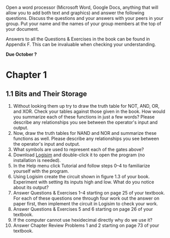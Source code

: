 Open a word processor (Microsoft Word, Google Docs, anything that will allow you to add both text and graphics) and answer the following questions. Discuss the questions and your answers with your peers in your group. Put your name and the names of your group members at the top of your document.

Answers to all the Questions & Exercises in the book can be found in Appendix F. This can be invaluable when checking your understanding.

**Due October ?**

# Chapter 1

## 1.1 Bits and Their Storage

1. Without looking them up try to draw the truth table for NOT, AND, OR, and XOR. Check your tables against those given in the book. How would you summarize each of these functions in just a few words? Please describe any relationships you see between the operator's input and output.
2. Now, draw the truth tables for NAND and NOR and summarize these functions as well. Please describe any relationships you see between the operator's input and output.
3. What symbols are used to represent each of the gates above?
4. Download [Logisim](https://drive.google.com/file/d/0B1ODsqqIQg7sMHl5WV9lcXhMS0E/view?usp=sharing) and double-click it to open the program (no installation is needed).
5. In the Help menu click Tutorial and follow steps 0–4 to familiarize yourself with the program.
6. Using Logisim create the circuit shown in figure 1.3 of your book. Experiment with setting its inputs high and low. What do you notice about its output?
7. Answer Questions & Exercises 1–4 starting on page 25 of your textbook. For each of these questions one through four work out the answer on paper first, then implement the circuit in Logisim to check your work.
8. Answer Questions & Exercises 5 and 6 starting on page 26 of your textbook. 
9. If the computer cannot use hexidecimal directly why do we use it?
10. Answer Chapter Review Problems 1 and 2 starting on page 73 of your textbook.

